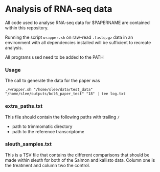 # Analysis of RNA-seq data

All code used to analyse RNA-seq data for $PAPERNAME are contained within this repository.

Running the script `wrapper.sh` on raw-read `.fastq.gz` data in an environment with all dependencies installed will be sufficient to recreate analysis.

All programs used need to be added to the PATH

### Usage

The call to generate the data for the paper was

`./wrapper.sh "/home/slee/data/test_data" "/home/slee/outputs/bcl6_paper_test" "18" | tee log.txt`

### extra_paths.txt

This file should contain the following paths with trailing `/`

* path to trimmomatic directory
* path to the reference transcriptome

### sleuth_samples.txt

This is a TSV file that contains the different comparisons that should be made within sleuth for both of the Salmon and kallisto data. Column one is the treatment and column two the control.

